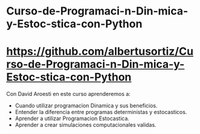 # Curso-de-Programaci-n-Din-mica-y-Estoc-stica-con-Python
# https://github.com/albertusortiz/Curso-de-Programaci-n-Din-mica-y-Estoc-stica-con-Python

Con David Aroesti en este curso aprenderemos a:
- Cuando utilizar programacion Dinamica y sus beneficios.
- Entender la diferencia entre programas deterministas y estocasticos.
- Aprender a utilizar Programacion Estocastica.
- Aprender a crear simulaciones computacionales validas.